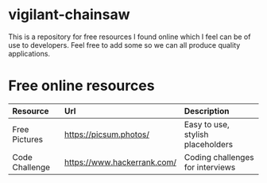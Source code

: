 # vigilant-chainsaw
This is a repository for free resources I found online which I feel can be of use to developers. Feel free to add some so we can all produce quality applications.

# Free online resources

| Resource      |            Url         |           Description            |
| :----------   | :--------------------- | :------------------------------- |
| Free Pictures | https://picsum.photos/ | Easy to use, stylish placeholders|
| Code Challenge| https://www.hackerrank.com/| Coding challenges for interviews|
